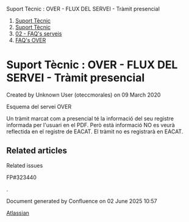 Suport Tècnic : OVER - FLUX DEL SERVEI - Tràmit presencial  

1.  [Suport Tècnic](index.html)
2.  [Suport Tècnic](13893782.html)
3.  [02 - FAQ's serveis](26313393.html)
4.  [FAQ's OVER](28705589.html)

Suport Tècnic : OVER - FLUX DEL SERVEI - Tràmit presencial
==========================================================

Created by Unknown User (oteccmorales) on 09 March 2020

Esquema del servei OVER 

  

Un tràmit marcat com a presencial té la informació del seu registre informada per l'usuari en el PDF. Però està informació NO es veurà reflectida en el registre de EACAT. El tràmit no es registrarà en EACAT.

Related articles
----------------

  

Related issues

FP#323440

.

Document generated by Confluence on 02 June 2025 10:57

[Atlassian](http://www.atlassian.com/)
